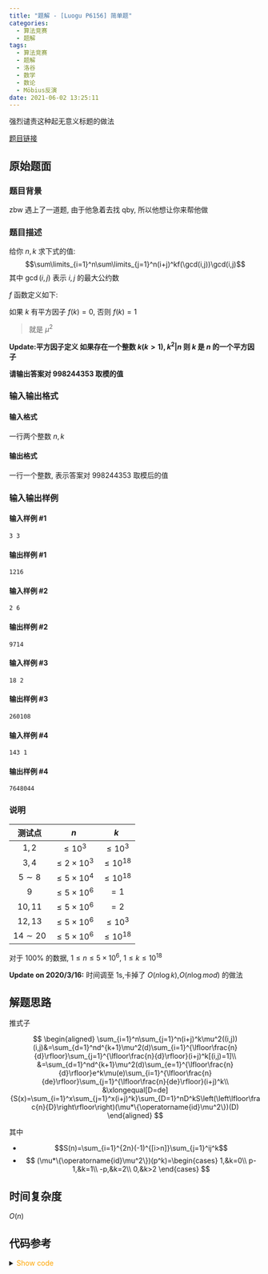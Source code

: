 ```yaml
---
title: "题解 - [Luogu P6156] 简单题"
categories:
  - 算法竞赛
  - 题解
tags:
  - 算法竞赛
  - 题解
  - 洛谷
  - 数学
  - 数论
  - Möbius反演
date: 2021-06-02 13:25:11
---
```


强烈谴责这种起无意义标题的做法

[题目链接](https://www.luogu.com.cn/problem/P6156)

<!-- more -->

## 原始题面

### 题目背景

zbw 遇上了一道题, 由于他急着去找 qby, 所以他想让你来帮他做

### 题目描述

给你 $n,k$ 求下式的值:
$$\sum\limits_{i=1}^n\sum\limits_{j=1}^n(i+j)^kf(\gcd(i,j))\gcd(i,j)$$
其中 $\gcd(i,j)$ 表示 $i,j$ 的最大公约数

$f$ 函数定义如下:

如果 $k$ 有平方因子 $f(k)=0$, 否则 $f(k)=1$

> 就是 $\mu^2$

**Update:平方因子定义 如果存在一个整数 $k(k>1),k^2|n$ 则 $k$ 是 $n$ 的一个平方因子**

**请输出答案对 $998244353$ 取模的值**

### 输入输出格式

#### 输入格式

一行两个整数 $n,k$

#### 输出格式

一行一个整数, 表示答案对 $998244353$ 取模后的值

### 输入输出样例

#### 输入样例 #1

```input1
3 3
```

#### 输出样例 #1

```output1
1216
```

#### 输入样例 #2

```input2
2 6
```

#### 输出样例 #2

```output2
9714
```

#### 输入样例 #3

```input3
18 2
```

#### 输出样例 #3

```output3
260108
```

#### 输入样例 #4

```input4
143 1
```

#### 输出样例 #4

```output4
7648044
```

### 说明

|   测试点    |         $n$         |      $k$      |
| :---------: | :-----------------: | :-----------: |
|    $1,2$    |     $\leq10^3$      |  $\leq10^3$   |
|    $3,4$    | $\leq2 \times 10^3$ | $\leq10^{18}$ |
|  $5 \sim8$  | $\leq5 \times 10^4$ | $\leq10^{18}$ |
|     $9$     | $\leq 5\times10^6$  |     $=1$      |
|   $10,11$   | $\leq 5\times10^6$  |     $=2$      |
|   $12,13$   | $\leq 5\times10^6$  |  $\leq10^3$   |
| $14 \sim20$ | $\leq 5\times10^6$  | $\leq10^{18}$ |

对于 $100\%$ 的数据, $1 \leq n \leq 5 \times 10^6$, $1 \leq k \leq 10^{18}$

**Update on 2020/3/16:** 时间调至 $1$s,卡掉了 $O(n\log k)$,$O(n\log mod)$ 的做法

## 解题思路

推式子

$$
\begin{aligned}
  \sum_{i=1}^n\sum_{j=1}^n(i+j)^k\mu^2((i,j))(i,j)&=\sum_{d=1}^nd^{k+1}\mu^2(d)\sum_{i=1}^{\lfloor\frac{n}{d}\rfloor}\sum_{j=1}^{\lfloor\frac{n}{d}\rfloor}(i+j)^k[(i,j)=1]\\
  &=\sum_{d=1}^nd^{k+1}\mu^2(d)\sum_{e=1}^{\lfloor\frac{n}{d}\rfloor}e^k\mu(e)\sum_{i=1}^{\lfloor\frac{n}{de}\rfloor}\sum_{j=1}^{\lfloor\frac{n}{de}\rfloor}(i+j)^k\\
  &\xlongequal[D=de]{S(x)=\sum_{i=1}^x\sum_{j=1}^x(i+j)^k}\sum_{D=1}^nD^kS\left(\left\lfloor\frac{n}{D}\right\rfloor\right)(\mu*\{\operatorname{id}\mu^2\})(D)
\end{aligned}
$$

其中

- $$S(n)=\sum_{i=1}^{2n}(-1)^{[i>n]}\sum_{j=1}^ij^k$$
- $$
  (\mu*\{\operatorname{id}\mu^2\})(p^k)=\begin{cases}
    1,&k=0\\
    p-1,&k=1\\
    -p,&k=2\\
    0,&k>2
  \end{cases}
  $$

## 时间复杂度

$O(n)$

## 代码参考

<details>
<summary><font color='orange'>Show code</font></summary>

{% icodeweb cpa_cpp title:Luogu_P6156 Luogu/P6156/0.cpp %}

</details>
